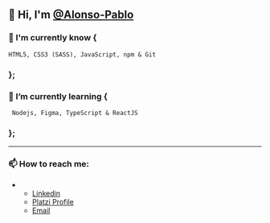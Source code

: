 
## 👋 Hi, I'm [@Alonso-Pablo](https://github.com/Alonso-Pablo "@Alonso-Pablo")

### 🌲 I'm currently know {
	HTML5, CSS3 (SASS), JavaScript, npm & Git
### };

### 🌱 I’m currently learning {
	 Nodejs, Figma, TypeScript & ReactJS
### };

------------

### 📫 How to reach me:
-
	- [Linkedin](https://www.linkedin.com/in/pablo-nicol%C3%A1s-alonso-884510211/ "Linkedin")
	- [Platzi Profile](https://platzi.com/p/Alonso-Pablo/ "Platzi Profile")
	- [Email](mailto:someone@yoursite.com "Mail Yahoo")
	
<!---
------------
- Repository:
- 0001 - Work in Progress
- E523 - Clone
- 7E57 - Test
- F11E - Files


Alonso-Pablo/Alonso-Pablo is a ✨ special ✨ repository because its `README.md` (this file) appears on your GitHub profile.
You can click the Preview link to take a look at your changes.
--->
